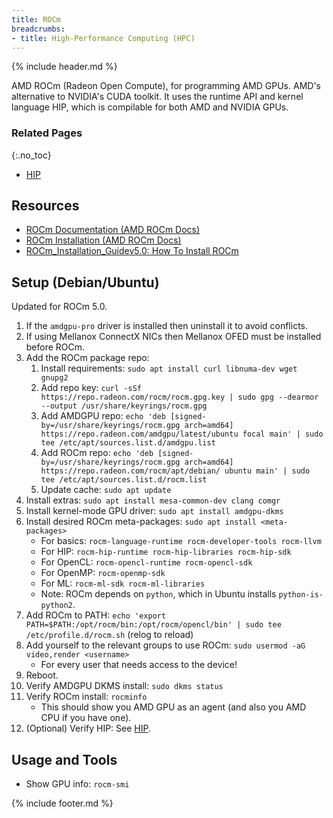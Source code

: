 ```yaml
---
title: ROCm
breadcrumbs:
- title: High-Performance Computing (HPC)
---
```

{% include header.md %}

AMD ROCm (Radeon Open Compute), for programming AMD GPUs. AMD's alternative to NVIDIA's CUDA toolkit.
It uses the runtime API and kernel language HIP, which is compilable for both AMD and NVIDIA GPUs.

### Related Pages
{:.no_toc}

- [HIP](../hip/)

## Resources

- [ROCm Documentation (AMD ROCm Docs)](https://rocmdocs.amd.com/)
- [ROCm Installation (AMD ROCm Docs)](https://rocmdocs.amd.com/en/latest/Installation_Guide/Installation-Guide.html)
- [ROCm_Installation_Guidev5.0: How To Install ROCm](https://docs.amd.com/bundle/ROCm_Installation_Guidev5.0/page/How_To_Install_ROCm.html)

## Setup (Debian/Ubuntu)

Updated for ROCm 5.0.

1. If the `amdgpu-pro` driver is installed then uninstall it to avoid conflicts.
1. If using Mellanox ConnectX NICs then Mellanox OFED must be installed before ROCm.
1. Add the ROCm package repo:
    1. Install requirements: `sudo apt install curl libnuma-dev wget gnupg2`
    1. Add repo key: `curl -sSf https://repo.radeon.com/rocm/rocm.gpg.key | sudo gpg --dearmor --output /usr/share/keyrings/rocm.gpg`
    1. Add AMDGPU repo: `echo 'deb [signed-by=/usr/share/keyrings/rocm.gpg arch=amd64] https://repo.radeon.com/amdgpu/latest/ubuntu focal main' | sudo tee /etc/apt/sources.list.d/amdgpu.list`
    1. Add ROCm repo: `echo 'deb [signed-by=/usr/share/keyrings/rocm.gpg arch=amd64] https://repo.radeon.com/rocm/apt/debian/ ubuntu main' | sudo tee /etc/apt/sources.list.d/rocm.list`
    1. Update cache: `sudo apt update`
1. Install extras: `sudo apt install mesa-common-dev clang comgr`
1. Install kernel-mode GPU driver: `sudo apt install amdgpu-dkms`
1. Install desired ROCm meta-packages: `sudo apt install <meta-packages>`
    - For basics: `rocm-language-runtime rocm-developer-tools rocm-llvm`
    - For HIP: `rocm-hip-runtime rocm-hip-libraries rocm-hip-sdk`
    - For OpenCL: `rocm-opencl-runtime rocm-opencl-sdk`
    - For OpenMP: `rocm-openmp-sdk`
    - For ML: `rocm-ml-sdk rocm-ml-libraries`
    - Note: ROCm depends on `python`, which in Ubuntu installs `python-is-python2`.
1. Add ROCm to PATH: `echo 'export PATH=$PATH:/opt/rocm/bin:/opt/rocm/opencl/bin' | sudo tee /etc/profile.d/rocm.sh` (relog to reload)
1. Add yourself to the relevant groups to use ROCm: `sudo usermod -aG video,render <username>`
    - For every user that needs access to the device!
1. Reboot.
1. Verify AMDGPU DKMS install: `sudo dkms status`
1. Verify ROCm install: `rocminfo`
    - This should show you AMD GPU as an agent (and also you AMD CPU if you have one).
1. (Optional) Verify HIP: See [HIP](../HIP/).

## Usage and Tools

- Show GPU info: `rocm-smi`

{% include footer.md %}
